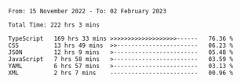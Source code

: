 <!-- <div align="center">
  
  ![](https://raw.githubusercontent.com/iaizawa0623/github-stats/master/generated/overview.svg#gh-dark-mode-only)
  ![](https://raw.githubusercontent.com/iaizawa0623/github-stats/master/generated/overview.svg#gh-light-mode-only)
  ![](https://raw.githubusercontent.com/iaizawa0623/github-stats/master/generated/languages.svg#gh-dark-mode-only)
  ![](https://raw.githubusercontent.com/iaizawa0623/github-stats/master/generated/languages.svg#gh-light-mode-only)

</div> -->


<!--
<a href="https://github.com/anuraghazra/github-readme-stats">
  <img src="https://github-readme-stats.vercel.app/api?username=iaizawa0623&show_icons=true&count_private=true&theme=dracula&line_height=40" />
  <img src="https://github-readme-stats.vercel.app/api/top-langs/?username=iaizawa0623&count_private=true&theme=dracula" />
</a>

***
-->

<!--START_SECTION:waka-->

```text
From: 15 November 2022 - To: 02 February 2023

Total Time: 222 hrs 3 mins

TypeScript   169 hrs 33 mins >>>>>>>>>>>>>>>>>>>------   76.36 %
CSS          13 hrs 49 mins  >>-----------------------   06.23 %
JSON         12 hrs 9 mins   >------------------------   05.48 %
JavaScript   7 hrs 58 mins   >------------------------   03.59 %
YAML         6 hrs 57 mins   >------------------------   03.13 %
XML          2 hrs 7 mins    -------------------------   00.96 %
```

<!--END_SECTION:waka-->
